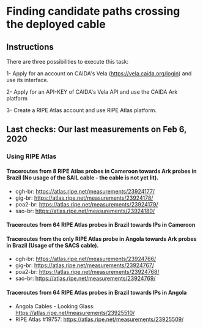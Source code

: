 
# Finding candidate paths crossing the deployed cable

## Instructions

There are three possibilities to execute this task:

1- Apply for an account on CAIDA's Vela (https://vela.caida.org/login) and use its interface.

2- Apply for an API-KEY of CAIDA's Vela API and use the CAIDA Ark platform

3- Create a RIPE Atlas account and use RIPE Atlas platform.


## Last checks: Our last measurements on Feb 6, 2020

### Using RIPE Atlas

#### Traceroutes from 8 RIPE Atlas probes in Cameroon towards Ark probes in Brazil (No usage of the SAIL cable - the cable is not yet lit). 
* cgh-br: https://atlas.ripe.net/measurements/23924177/
* gig-br: https://atlas.ripe.net/measurements/23924178/
* poa2-br: https://atlas.ripe.net/measurements/23924179/
* sao-br: https://atlas.ripe.net/measurements/23924180/

#### Traceroutes from 64 RIPE Atlas probes in Brazil towards IPs in Cameroon


#### Traceroutes from the only RIPE Atlas probe in Angola towards Ark probes in Brazil (Usage of the SACS cable). 
* cgh-br: https://atlas.ripe.net/measurements/23924766/
* gig-br: https://atlas.ripe.net/measurements/23924767/
* poa2-br: https://atlas.ripe.net/measurements/23924768/
* sao-br: https://atlas.ripe.net/measurements/23924769/


#### Traceroutes from 64 RIPE Atlas probes in Brazil towards IPs in Angola
* Angola Cables - Looking Glass: https://atlas.ripe.net/measurements/23925510/
* RIPE Atlas #19757: https://atlas.ripe.net/measurements/23925509/
